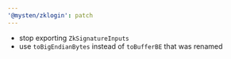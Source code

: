 ```yaml
---
'@mysten/zklogin': patch
---
```


- stop exporting `ZkSignatureInputs`
- use `toBigEndianBytes` instead of `toBufferBE` that was renamed
